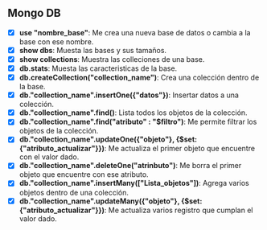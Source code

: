 ## Mongo DB

- [x] **use "nombre_base"**: Me crea una nueva base de datos o cambia a la base con ese nombre.
- [x] **show dbs**: Muesta las bases y sus tamaños.
- [x] **show collections**: Muestra las colleciones de una base.
- [x] **db.stats**: Muesta las caracteristicas de la base.
- [x] **db.createCollection("collection_name")**: Crea una colección dentro de la base.
- [x] **db."collection_name".insertOne({"datos"})**: Insertar datos a una colección.
- [x] **db."collection_name".find()**: Lista todos los objetos de la colección.
- [x] **db."collection_name".find("atributo" : "$filtro")**: Me permite filtrar los objetos de la colección.
- [x] **db."collection_name".updateOne({"objeto"}, {$set:{"atributo_actualizar"}})**: Me actualiza el primer objeto que encuentre con el valor dado.
- [x] **db."collection_name".deleteOne("atrinbuto")**: Me borra el primer objeto que encuentre con ese atributo.
- [x] **db."collection_name".insertMany(["Lista_objetos"])**: Agrega varios objetos dentro de una colección.
- [x] **db."collection_name".updateMany({"objeto"}, {$set:{"atributo_actualizar"}})**: Me actualiza varios registro que cumplan el valor dado.
